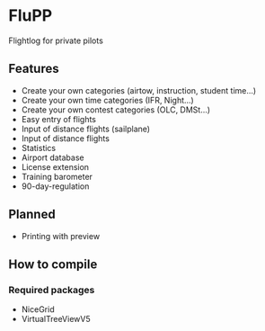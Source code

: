 # FluPP
Flightlog for private pilots

## Features
- Create your own categories (airtow, instruction, student time...)
- Create your own time categories (IFR, Night...)
- Create your own contest categories (OLC, DMSt...)
- Easy entry of flights
- Input of distance flights (sailplane)
- Input of distance flights
- Statistics
- Airport database
- License extension
- Training barometer
- 90-day-regulation

## Planned
- Printing with preview

## How to compile
### Required packages
- NiceGrid
- VirtualTreeViewV5
